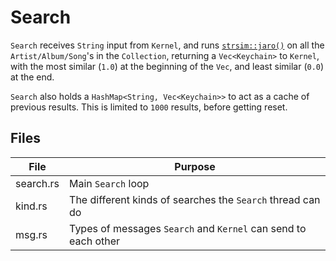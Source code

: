 # Search
`Search` receives `String` input from `Kernel`, and runs [`strsim::jaro()`](https://docs.rs/strsim) on all the `Artist/Album/Song`'s in the `Collection`, returning a `Vec<Keychain>` to `Kernel`, with the most similar (`1.0`) at the beginning of the `Vec`, and least similar (`0.0`) at the end.

`Search` also holds a `HashMap<String, Vec<Keychain>>` to act as a cache of previous results. This is limited to `1000` results, before getting reset.

## Files
| File           | Purpose |
|----------------|---------|
| search.rs      | Main `Search` loop
| kind.rs        | The different kinds of searches the `Search` thread can do
| msg.rs         | Types of messages `Search` and `Kernel` can send to each other
